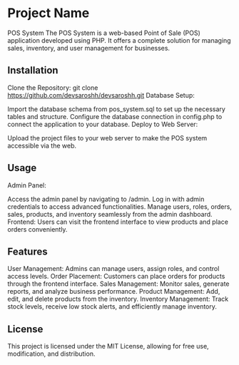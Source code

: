 # Project Name

POS System
The POS System is a web-based Point of Sale (POS) application developed using PHP. It offers a complete solution for managing sales, inventory, and user management for businesses.
## Installation
Clone the Repository:
git clone https://github.com/devsaroshh/devsaroshh.git
Database Setup:

Import the database schema from pos_system.sql to set up the necessary tables and structure.
Configure the database connection in config.php to connect the application to your database.
Deploy to Web Server:

Upload the project files to your web server to make the POS system accessible via the web.
## Usage
Admin Panel:

Access the admin panel by navigating to /admin.
Log in with admin credentials to access advanced functionalities.
Manage users, roles, orders, sales, products, and inventory seamlessly from the admin dashboard.
Frontend:
Users can visit the frontend interface to view products and place orders conveniently.

## Features
User Management: Admins can manage users, assign roles, and control access levels.
Order Placement: Customers can place orders for products through the frontend interface.
Sales Management: Monitor sales, generate reports, and analyze business performance.
Product Management: Add, edit, and delete products from the inventory.
Inventory Management: Track stock levels, receive low stock alerts, and efficiently manage inventory.


## License

This project is licensed under the MIT License, allowing for free use, modification, and distribution.


